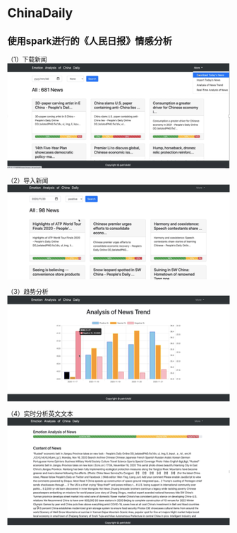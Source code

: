 # ChinaDaily
## 使用spark进行的《人民日报》情感分析
（1）下载新闻
![](1.png)

（2）导入新闻
![](2.png)

（3）趋势分析
![](3.png)

（4）实时分析英文文本
![](4.png)
